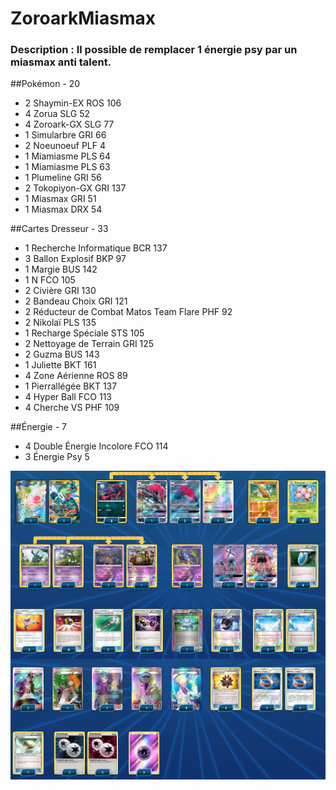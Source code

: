 # ZoroarkMiasmax

### Description : Il possible de remplacer 1 énergie psy par un miasmax anti talent.

##Pokémon - 20

* 2 Shaymin-EX ROS 106
* 4 Zorua SLG 52
* 4 Zoroark-GX SLG 77
* 1 Simularbre GRI 66
* 2 Noeunoeuf PLF 4
* 1 Miamiasme PLS 64
* 1 Miamiasme PLS 63
* 1 Plumeline GRI 56
* 2 Tokopiyon-GX GRI 137
* 1 Miasmax GRI 51
* 1 Miasmax DRX 54

##Cartes Dresseur - 33

* 1 Recherche Informatique BCR 137
* 3 Ballon Explosif BKP 97
* 1 Margie BUS 142
* 1 N FCO 105
* 2 Civière GRI 130
* 2 Bandeau Choix GRI 121
* 2 Réducteur de Combat Matos Team Flare PHF 92
* 2 Nikolaï PLS 135
* 1 Recharge Spéciale STS 105
* 2 Nettoyage de Terrain GRI 125
* 2 Guzma BUS 143
* 1 Juliette BKT 161
* 4 Zone Aérienne ROS 89
* 1 Pierrallégée BKT 137
* 4 Hyper Ball FCO 113
* 4 Cherche VS PHF 109

##Énergie - 7

* 4 Double Énergie Incolore FCO 114
* 3 Énergie Psy  5


![alt text](img/ZoroarkMiasmax.png)
